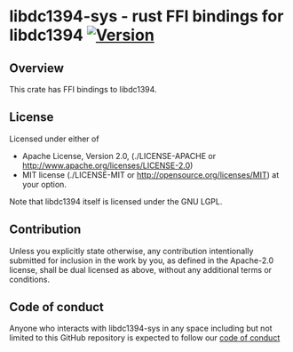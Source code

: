 # libdc1394-sys - rust FFI bindings for libdc1394 [![Version][version-img]][version-url]

## Overview

This crate has FFI bindings to libdc1394.

## License

Licensed under either of

* Apache License, Version 2.0,
  (./LICENSE-APACHE or http://www.apache.org/licenses/LICENSE-2.0)
* MIT license (./LICENSE-MIT or http://opensource.org/licenses/MIT)
  at your option.

Note that libdc1394 itself is licensed under the GNU LGPL.

## Contribution

Unless you explicitly state otherwise, any contribution intentionally
submitted for inclusion in the work by you, as defined in the Apache-2.0
license, shall be dual licensed as above, without any additional terms or
conditions.

## Code of conduct

Anyone who interacts with libdc1394-sys in any space including but not limited to
this GitHub repository is expected to follow our
[code of conduct](https://github.com/astraw/libdc1394-sys/blob/master/code_of_conduct.md)

[version-img]: https://img.shields.io/crates/v/libdc1394-sys.svg
[version-url]: https://crates.io/crates/libdc1394-sys
